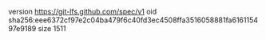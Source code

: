 version https://git-lfs.github.com/spec/v1
oid sha256:eee6372cf97e2c04ba479f6c40fd3ec4508ffa3516058881fa616115497e9189
size 1511

